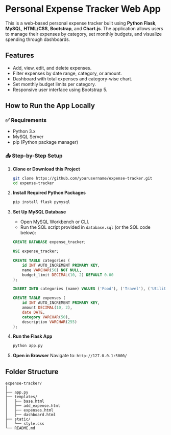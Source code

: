 #  Personal Expense Tracker Web App

This is a web-based personal expense tracker built using **Python Flask**, **MySQL**, **HTML/CSS**, **Bootstrap**, and **Chart.js**. The application allows users to manage their expenses by category, set monthly budgets, and visualize spending through dashboards.


##  Features

- Add, view, edit, and delete expenses.
- Filter expenses by date range, category, or amount.
- Dashboard with total expenses and category-wise chart.
- Set monthly budget limits per category.
- Responsive user interface using Bootstrap 5.


##  How to Run the App Locally

### ✅ Requirements

- Python 3.x
- MySQL Server
- pip (Python package manager)

### 📥 Step-by-Step Setup

1. **Clone or Download this Project**
   ```bash
   git clone https://github.com/yourusername/expense-tracker.git
   cd expense-tracker
   ```

2. **Install Required Python Packages**
   ```bash
   pip install flask pymysql
   ```

3. **Set Up MySQL Database**
   - Open MySQL Workbench or CLI.
   - Run the SQL script provided in `database.sql` (or the SQL code below):

   ```sql
   CREATE DATABASE expense_tracker;

   USE expense_tracker;

   CREATE TABLE categories (
       id INT AUTO_INCREMENT PRIMARY KEY,
       name VARCHAR(50) NOT NULL,
       budget_limit DECIMAL(10, 2) DEFAULT 0.00
   );

   INSERT INTO categories (name) VALUES ('Food'), ('Travel'), ('Utilities'), ('Others');

   CREATE TABLE expenses (
       id INT AUTO_INCREMENT PRIMARY KEY,
       amount DECIMAL(10, 2),
       date DATE,
       category VARCHAR(50),
       description VARCHAR(255)
   );
   ```

4. **Run the Flask App**
   ```bash
   python app.py
   ```

5. **Open in Browser**
   Navigate to: `http://127.0.0.1:5000/`


##  Folder Structure

```
expense-tracker/
│
├── app.py
├── templates/
│   ├── base.html
│   ├── add_expense.html
│   ├── expenses.html
│   ├── dashboard.html
├── static/
│   └── style.css
└── README.md
```


